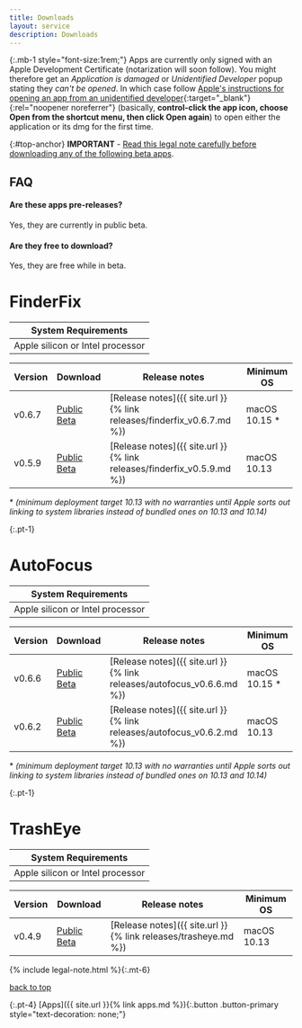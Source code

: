 ```yaml
---
title: Downloads
layout: service
description: Downloads
---
```


{:.mb-1 style="font-size:1rem;"}
Apps are currently only signed with an Apple Development Certificate (notarization will soon follow). You might therefore get an *Application is damaged* or *Unidentified Developer* popup stating they *can't be opened*. In which case follow [Apple's instructions for opening an app from an unidentified developer](https://support.apple.com/guide/mac-help/open-a-mac-app-from-an-unidentified-developer-mh40616/mac){:target="_blank"}{:rel="noopener noreferrer"} (basically, **control-click the app icon, choose Open from the shortcut menu, then click Open again**) to open either the application or its dmg for the first time.

{:#top-anchor}
**IMPORTANT** - [Read this legal note carefully before downloading any of the following beta apps](#legal-anchor).

## FAQ

#### Are these apps pre-releases?

Yes, they are currently in public beta.

#### Are they free to download?

Yes, they are free while in beta.

# FinderFix

| System Requirements |
| ------------------- |
| Apple silicon or Intel processor |

| Version | Download | Release notes | Minimum OS
| ------- | -------- | ------------- | ----------
| v0.6.7 | [Public Beta](https://github.com/synappser/FinderFix/releases/download/v0.6.7/FinderFix_v0.6.7b.dmg) | [Release notes]({{ site.url }}{% link releases/finderfix_v0.6.7.md %}) | macOS 10.15 *
| v0.5.9 | [Public Beta](https://github.com/synappser/FinderFix/releases/download/v0.5.9/FinderFix_v0.5.9b.dmg) | [Release notes]({{ site.url }}{% link releases/finderfix_v0.5.9.md %}) | macOS 10.13

\* _(minimum deployment target 10.13 with no warranties until Apple sorts out linking to system libraries instead of bundled ones on 10.13 and 10.14)_

{:.pt-1}
# AutoFocus

| System Requirements |
| ------------------- |
| Apple silicon or Intel processor |

| Version | Download | Release notes | Minimum OS|
| ------- | -------- | ------------- | ----------|
| v0.6.6 | [Public Beta](https://github.com/synappser/AutoFocus/releases/download/v0.6.6/AutoFocus_v0.6.6b.dmg) | [Release notes]({{ site.url }}{% link releases/autofocus_v0.6.6.md %}) | macOS 10.15 *|
| v0.6.2 | [Public Beta](https://github.com/synappser/AutoRaise/releases/download/v0.6.2/AutoRaise_v0.6.2b.dmg) | [Release notes]({{ site.url }}{% link releases/autofocus_v0.6.2.md %}) | macOS 10.13|

\* _(minimum deployment target 10.13 with no warranties until Apple sorts out linking to system libraries instead of bundled ones on 10.13 and 10.14)_

{:.pt-1}
# TrashEye

| System Requirements |
| ------------------- |
| Apple silicon or Intel processor |

| Version | Download | Release notes | Minimum OS
| ------- | -------- | ------------- | ----------
| v0.4.9 | [Public Beta](https://github.com/synappser/TrashEye/releases/download/v0.4.9/TrashEye_v0.4.9b.dmg) | [Release notes]({{ site.url }}{% link releases/trasheye.md %}) | macOS 10.13

{% include legal-note.html %}{:.mt-6}

[back to top](#top-anchor)

{:.pt-4}
[Apps]({{ site.url }}{% link apps.md %}){:.button .button-primary style="text-decoration: none;"}
